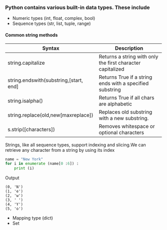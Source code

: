 ### Python contains various built-in data types. These include 
- Numeric types (int, float, complex, bool)
- Sequence types (str, list, tuple, range)
#### Common string methods 
| Syntax              | Description                   |
| -------------------- | ----------------------------  |                                    
| string.capitalize | Returns a string with only the first character capitalized |  
| string.endswith(substring,[start, end] |Returns True if a string ends with a specified substring |
| string.isalpha() | Returns True if all chars are alphabetic |
| string.replace(old,new[maxreplace]) | Replaces old substring with a new substring.|
| s.strip([characters])  | Removes whitespace or optional characters |

Strings, like all sequence types, support indexing and slicing.We can retrieve any character from a string by using its index
```python
name = "New York"
for i in enumerate (name[0 :6]) :
    print (i)
```
Output
```shell
(0, 'N')
(1, 'e')
(2, 'w')
(3, ' ')
(4, 'Y')
(5, 'o')
```


- Mapping type (dict)
- Set


